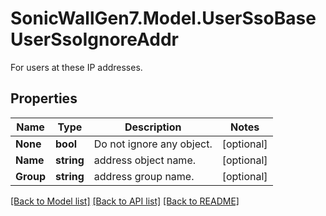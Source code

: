 # SonicWallGen7.Model.UserSsoBaseUserSsoIgnoreAddr
For users at these IP addresses.

## Properties

Name | Type | Description | Notes
------------ | ------------- | ------------- | -------------
**None** | **bool** | Do not ignore any object. | [optional] 
**Name** | **string** | address object name. | [optional] 
**Group** | **string** | address group name. | [optional] 

[[Back to Model list]](../README.md#documentation-for-models) [[Back to API list]](../README.md#documentation-for-api-endpoints) [[Back to README]](../README.md)

